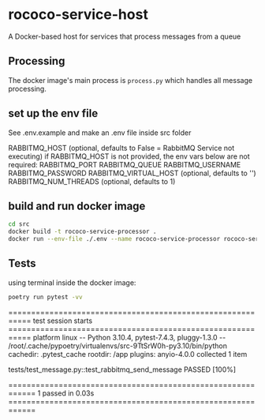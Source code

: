 # rococo-service-host

A Docker-based host for services that process messages from a queue


## Processing

The docker image's main process is `process.py` which handles all message processing.


## set up the env file

See .env.example and make an .env file inside src folder

RABBITMQ_HOST (optional, defaults to False = RabbitMQ Service not executing)
if RABBITMQ_HOST is not provided, the env vars below are not required:
RABBITMQ_PORT
RABBITMQ_QUEUE
RABBITMQ_USERNAME
RABBITMQ_PASSWORD
RABBITMQ_VIRTUAL_HOST (optional, defaults to '')
RABBITMQ_NUM_THREADS (optional, defaults to 1)


## build and run docker image

```bash
cd src
docker build -t rococo-service-processor .
docker run --env-file ./.env --name rococo-service-processor rococo-service-processor
```


## Tests

using terminal inside the docker image:

```bash
poetry run pytest -vv
```

=========================================================== test session starts ===========================================================
platform linux -- Python 3.10.4, pytest-7.4.3, pluggy-1.3.0 -- /root/.cache/pypoetry/virtualenvs/src-9TtSrW0h-py3.10/bin/python
cachedir: .pytest_cache
rootdir: /app
plugins: anyio-4.0.0
collected 1 item                                                                                                                          

tests/test_message.py::test_rabbitmq_send_message PASSED                                                                            [100%]

============================================================ 1 passed in 0.03s ============================================================

